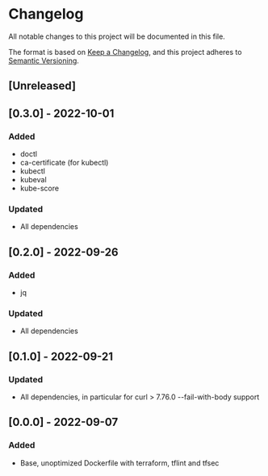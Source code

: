 # Changelog
All notable changes to this project will be documented in this file.

The format is based on [Keep a Changelog](https://keepachangelog.com/en/1.0.0/),
and this project adheres to [Semantic Versioning](https://semver.org/spec/v2.0.0.html).

## [Unreleased]

## [0.3.0] - 2022-10-01
### Added
- doctl
- ca-certificate (for kubectl)
- kubectl
- kubeval
- kube-score
### Updated
- All dependencies

## [0.2.0] - 2022-09-26
### Added
- jq
### Updated
- All dependencies

## [0.1.0] - 2022-09-21
### Updated
- All dependencies, in particular for curl > 7.76.0 --fail-with-body support

## [0.0.0] - 2022-09-07
### Added
- Base, unoptimized Dockerfile with terraform, tflint and tfsec
